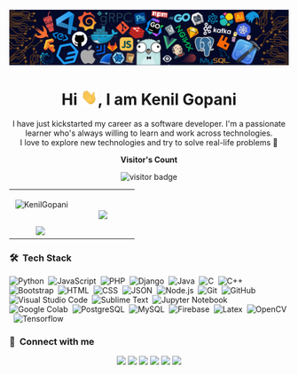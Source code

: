 <p align="center"><img src="https://github.com/KenilGopani/KenilGopani/blob/main/header.png"></p>

<h1 align="center">Hi <img src="https://github.com/KenilGopani/KenilGopani/blob/main/Hi.gif" width="30px">, I am Kenil Gopani </h1>

<p align="center" width="150px"> I have just kickstarted my career as a software developer. I'm a passionate learner who's always willing to learn and work across technologies. <br> I love to explore new technologies and try to solve real-life problems 🚀</p>

<p align="center"><b>Visitor's Count</b></p>
<p align="center"><img src="https://profile-counter.glitch.me/%7BKenilGopani%7D/count.svg" alt="visitor badge"/></p>

<!--- stats & Trophy (start) -->
<p align="center">
  <!--- stats (start) -->
<table align="center">
  
<tr border="none">
<td width="50%" align="center">
  <p>&nbsp;<img align="center" src="https://github-readme-stats.vercel.app/api?username=KenilGopani&count_private=true&show_icons=true&locale=en&&theme=chartreuse-dark" alt="KenilGopani" /></p>
  </br>
  <img src="https://github-readme-streak-stats.herokuapp.com?user=KenilGopani&theme=chartreuse-dark"> 
</td>
<td width="50%" align="center">
  <img  align="center"  src="https://github-readme-stats.vercel.app/api/top-langs/?username=KenilGopani&theme=chartreuse-dark&hide_border=false&no-bg=true&no-frame=true&langs_count=10"/>
</td>

</tr>
</table>
</p>        
<!--- stats (end) -->

### 🛠 &nbsp;Tech Stack

![Python](https://img.shields.io/badge/-Python-05122A?style=flat&logo=python)&nbsp;
![JavaScript](https://img.shields.io/badge/-JavaScript-05122A?style=flat&logo=javascript)&nbsp;
![PHP](https://img.shields.io/badge/-PHP-05122A?style=flat&logo=php&logoColor=777BB4)&nbsp;
![Django](https://img.shields.io/badge/-Django-05122A?style=flat&logo=django&logoColor=092E20)&nbsp;
![Java](https://img.shields.io/badge/-Java-05122A?style=flat&logo=Java&logoColor=FFA518)&nbsp;
![C](https://img.shields.io/badge/-C-05122A?style=flat&logo=C&logoColor=A8B9CC)&nbsp;
![C++](https://img.shields.io/badge/-C++-05122A?style=flat&logo=C%2B%2B&logoColor=00599C)&nbsp;
![Bootstrap](https://img.shields.io/badge/-Bootstrap-05122A?style=flat&logo=bootstrap&logoColor=563D7C)&nbsp;
![HTML](https://img.shields.io/badge/-HTML-05122A?style=flat&logo=HTML5)&nbsp;
![CSS](https://img.shields.io/badge/-CSS-05122A?style=flat&logo=CSS3&logoColor=1572B6)&nbsp;
![JSON](https://img.shields.io/badge/-JSON-05122A?style=flat&logo=json&logoColor=000000)&nbsp;
![Node.js](https://img.shields.io/badge/-Node.js-05122A?style=flat&logo=node.js&logoColor=339933)&nbsp;
![Git](https://img.shields.io/badge/-Git-05122A?style=flat&logo=git)&nbsp;
![GitHub](https://img.shields.io/badge/-GitHub-05122A?style=flat&logo=github)&nbsp;
![Visual Studio Code](https://img.shields.io/badge/-Visual%20Studio%20Code-05122A?style=flat&logo=visual-studio-code&logoColor=007ACC)&nbsp;
![Sublime Text](https://img.shields.io/badge/-Sublime%20Text-05122A?style=flat&logo=sublime-text&logoColor=FF9800)&nbsp;
![Jupyter Notebook](https://img.shields.io/badge/-Jupyter%20Notebook-05122A?style=flat&logo=jupyter&logoColor=F37626)&nbsp;
![Google Colab](https://img.shields.io/badge/-Google%20Colab-05122A?style=flat&logo=google-colab&logoColor=F9AB00)&nbsp;
![PostgreSQL](https://img.shields.io/badge/-PostgreSQL-05122A?style=flat&logo=postgresql&logoColor=336791)&nbsp;
![MySQL](https://img.shields.io/badge/-MySQL-05122A?style=flat&logo=mysql&logoColor=4479A1)&nbsp;
![Firebase](https://img.shields.io/badge/-Firebase-05122A?style=flat&logo=firebase&logoColor=FFCA28)&nbsp;
![Latex](https://img.shields.io/badge/-Latex-05122A?style=flat&logo=latex&logoColor=008080)&nbsp;
![OpenCV](https://img.shields.io/badge/-OpenCV-05122A?style=flat&logo=opencv&logoColor=5C3EE8)&nbsp;
![Tensorflow](https://img.shields.io/badge/-Tensorflow-05122A?style=flat&logo=tensorflow&logoColor=FF6F00)&nbsp;

### :link: &nbsp;Connect with me

<p align="center">
<a href="https://kenilgopani.me/blog"><img src="https://img.shields.io/badge/-kenilgopani.me-3423A6?style=for-the-badge&logo=Google-Chrome&logoColor=white"/></a>
<a href="https://www.linkedin.com/in/kenil-gopani-139020205/"><img src="https://img.shields.io/badge/Kenil%20Gopani-0077B5?style=for-the-badge&logo=Linkedin&logoColor=white"/></a>
<a href="mailto:kenilgopani600@gmail.com"><img src="https://img.shields.io/badge/-kenilgopani600@gmail.com-D14836?style=for-the-badge&logo=Gmail&logoColor=white"/></a>
<a href="https://instagram.com/imkenil.21"><img src="https://img.shields.io/badge/-imkenil.21-E4405F?style=for-the-badge&logo=Instagram&logoColor=white"/></a>
<a href="https://leetcode.com/kenilgopani21/"><img src="https://img.shields.io/badge/-kenilgopani21-FFA116?style=for-the-badge&logo=leetcode&logoColor=white"/></a>
<a href="https://twitter.com/KenilG21"><img src="https://img.shields.io/badge/-https.kEniL.21-1DA1F2?style=for-the-badge&logo=twitter&logoColor=white"/></a>
</p>
